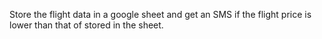 Store the flight data in a google sheet and get an SMS if the flight price is lower than that of stored in the sheet.
